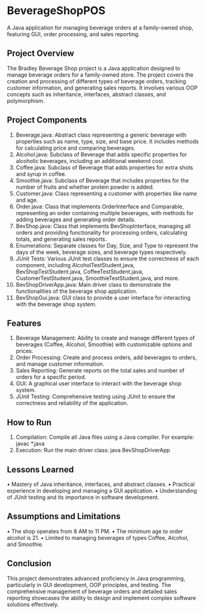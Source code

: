 # BeverageShopPOS
A Java application for managing beverage orders at a family-owned shop, featuring GUI, order processing, and sales reporting.

## Project Overview
The Bradley Beverage Shop project is a Java application designed to manage beverage orders for a family-owned store. The project covers the creation and processing of different types of beverage orders, tracking customer information, and generating sales reports. It involves various OOP concepts such as inheritance, interfaces, abstract classes, and polymorphism.

## Project Components
1.	Beverage.java: Abstract class representing a generic beverage with properties such as name, type, size, and base price. It includes methods for calculating price and comparing beverages.
2.	Alcohol.java: Subclass of Beverage that adds specific properties for alcoholic beverages, including an additional weekend cost.
3.	Coffee.java: Subclass of Beverage that adds properties for extra shots and syrup in coffee.
4.	Smoothie.java: Subclass of Beverage that includes properties for the number of fruits and whether protein powder is added.
5.	Customer.java: Class representing a customer with properties like name and age.
6.	Order.java: Class that implements OrderInterface and Comparable, representing an order containing multiple beverages, with methods for adding beverages and generating order details.
7.	BevShop.java: Class that implements BevShopInterface, managing all orders and providing functionality for processing orders, calculating totals, and generating sales reports.
8.	Enumerations: Separate classes for Day, Size, and Type to represent the days of the week, beverage sizes, and beverage types respectively.
9.	JUnit Tests: Various JUnit test classes to ensure the correctness of each component, including AlcoholTestStudent.java, BevShopTestStudent.java, CoffeeTestStudent.java, CustomerTestStudent.java, SmoothieTestStudent.java, and more.
10.	BevShopDriverApp.java: Main driver class to demonstrate the functionalities of the beverage shop application.
11.	BevShopGui.java: GUI class to provide a user interface for interacting with the beverage shop system.

## Features
1.	Beverage Management: Ability to create and manage different types of beverages (Coffee, Alcohol, Smoothie) with customizable options and prices.
2.	Order Processing: Create and process orders, add beverages to orders, and manage customer information.
3.	Sales Reporting: Generate reports on the total sales and number of orders for a specific period.
4.	GUI: A graphical user interface to interact with the beverage shop system.
5.	JUnit Testing: Comprehensive testing using JUnit to ensure the correctness and reliability of the application.

## How to Run
1.	Compilation: Compile all Java files using a Java compiler. For example:
javac *.java
2.	Execution: Run the main driver class:
java BevShopDriverApp

## Lessons Learned
•	Mastery of Java inheritance, interfaces, and abstract classes.
•	Practical experience in developing and managing a GUI application.
•	Understanding of JUnit testing and its importance in software development.
## Assumptions and Limitations
•	The shop operates from 8 AM to 11 PM.
•	The minimum age to order alcohol is 21.
•	Limited to managing beverages of types Coffee, Alcohol, and Smoothie.

## Conclusion
This project demonstrates advanced proficiency in Java programming, particularly in GUI development, OOP principles, and testing. The comprehensive management of beverage orders and detailed sales reporting showcases the ability to design and implement complex software solutions effectively.
